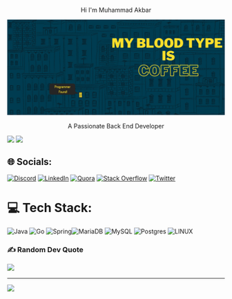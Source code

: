 
<p align="center">
Hi I'm Muhammad Akbar
</p>
<p align="center">
  <img src="https://github.com/Muhammadakbaar/Some-Picture/blob/main/huge.png"/>
</p>
<p align="center">
A Passionate Back End Developer
</p>

![](https://github-readme-stats.vercel.app/api?username=muhammadakbaar&theme=merko&hide_border=false&include_all_commits=true&count_private=true)
![](https://github-readme-stats.vercel.app/api/top-langs/?username=muhammadakbaar&theme=merko&hide_border=false&include_all_commits=true&count_private=true&layout=compact)

## 🌐 Socials:
[![Discord](https://img.shields.io/badge/Discord-%237289DA.svg?logo=discord&logoColor=white)](https://discord.gg/572363926155821067) [![LinkedIn](https://img.shields.io/badge/LinkedIn-%230077B5.svg?logo=linkedin&logoColor=white)](https://linkedin.com/in/muhammadakbaar) [![Quora](https://img.shields.io/badge/Quora-%23B92B27.svg?logo=Quora&logoColor=white)](https://quora.com/profile/Muhammad-Akbar-855) [![Stack Overflow](https://img.shields.io/badge/-Stackoverflow-FE7A16?logo=stack-overflow&logoColor=white)](https://stackoverflow.com/users/9692866) [![Twitter](https://img.shields.io/badge/Twitter-%231DA1F2.svg?logo=Twitter&logoColor=white)](https://twitter.com/Muhammadakbaar_) 

# 💻 Tech Stack:
![Java](https://img.shields.io/badge/java-%23ED8B00.svg?style=for-the-badge&logo=java&logoColor=white) ![Go](https://img.shields.io/badge/go-%2300ADD8.svg?style=for-the-badge&logo=go&logoColor=white) ![Spring](https://img.shields.io/badge/spring-%236DB33F.svg?style=for-the-badge&logo=spring&logoColor=white)![MariaDB](https://img.shields.io/badge/MariaDB-003545?style=for-the-badge&logo=mariadb&logoColor=white) ![MySQL](https://img.shields.io/badge/mysql-%2300f.svg?style=for-the-badge&logo=mysql&logoColor=white) ![Postgres](https://img.shields.io/badge/postgres-%23316192.svg?style=for-the-badge&logo=postgresql&logoColor=white) ![LINUX](https://img.shields.io/badge/Linux-FCC624?style=for-the-badge&logo=linux&logoColor=black)


### ✍️ Random Dev Quote
![](https://quotes-github-readme.vercel.app/api?type=horizontal&theme=merko)

---
[![](https://visitcount.itsvg.in/api?id=muhammadakbaar&icon=5&color=8)](https://visitcount.itsvg.in)

<!-- Proudly created with GPRM ( https://gprm.itsvg.in ) -->
